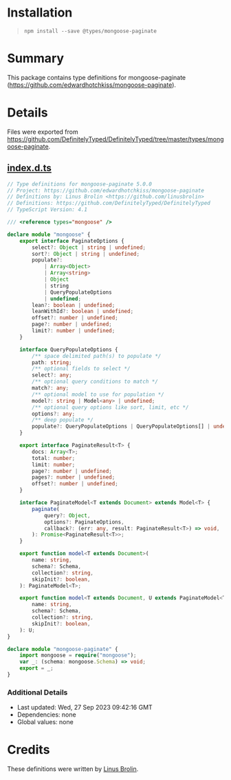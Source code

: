 # Installation
> `npm install --save @types/mongoose-paginate`

# Summary
This package contains type definitions for mongoose-paginate (https://github.com/edwardhotchkiss/mongoose-paginate).

# Details
Files were exported from https://github.com/DefinitelyTyped/DefinitelyTyped/tree/master/types/mongoose-paginate.
## [index.d.ts](https://github.com/DefinitelyTyped/DefinitelyTyped/tree/master/types/mongoose-paginate/index.d.ts)
````ts
// Type definitions for mongoose-paginate 5.0.0
// Project: https://github.com/edwardhotchkiss/mongoose-paginate
// Definitions by: Linus Brolin <https://github.com/linusbrolin>
// Definitions: https://github.com/DefinitelyTyped/DefinitelyTyped
// TypeScript Version: 4.1

/// <reference types="mongoose" />

declare module "mongoose" {
    export interface PaginateOptions {
        select?: Object | string | undefined;
        sort?: Object | string | undefined;
        populate?:
            | Array<Object>
            | Array<string>
            | Object
            | string
            | QueryPopulateOptions
            | undefined;
        lean?: boolean | undefined;
        leanWithId?: boolean | undefined;
        offset?: number | undefined;
        page?: number | undefined;
        limit?: number | undefined;
    }

    interface QueryPopulateOptions {
        /** space delimited path(s) to populate */
        path: string;
        /** optional fields to select */
        select?: any;
        /** optional query conditions to match */
        match?: any;
        /** optional model to use for population */
        model?: string | Model<any> | undefined;
        /** optional query options like sort, limit, etc */
        options?: any;
        /** deep populate */
        populate?: QueryPopulateOptions | QueryPopulateOptions[] | undefined;
    }

    export interface PaginateResult<T> {
        docs: Array<T>;
        total: number;
        limit: number;
        page?: number | undefined;
        pages?: number | undefined;
        offset?: number | undefined;
    }

    interface PaginateModel<T extends Document> extends Model<T> {
        paginate(
            query?: Object,
            options?: PaginateOptions,
            callback?: (err: any, result: PaginateResult<T>) => void,
        ): Promise<PaginateResult<T>>;
    }

    export function model<T extends Document>(
        name: string,
        schema?: Schema,
        collection?: string,
        skipInit?: boolean,
    ): PaginateModel<T>;

    export function model<T extends Document, U extends PaginateModel<T>>(
        name: string,
        schema?: Schema,
        collection?: string,
        skipInit?: boolean,
    ): U;
}

declare module "mongoose-paginate" {
    import mongoose = require("mongoose");
    var _: (schema: mongoose.Schema) => void;
    export = _;
}

````

### Additional Details
 * Last updated: Wed, 27 Sep 2023 09:42:16 GMT
 * Dependencies: none
 * Global values: none

# Credits
These definitions were written by [Linus Brolin](https://github.com/linusbrolin).
